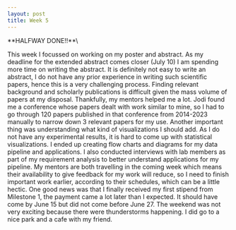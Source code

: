 ```yaml
---
layout: post
title: Week 5
---
```


\**HALFWAY DONE!!**\

This week I focussed on working on my poster and abstract. As my deadline for the extended abstract comes closer (July 10) I am spending more time on writing the abstract.
It is definitely not easy to write an abstract, I do not have any prior experience in writing such scientific papers, hence this is a very challenging process. Finding relevant 
background and scholarly publications is difficult given the mass volume of papers at my disposal. Thankfully, my mentors helped me a lot. Jodi found me a conference whose papers 
dealt with work similar to mine, so I had to go through 120 papers published in that conference from 2014-2023 manually to narrow down 3 relevant papers for my use. Another important thing  was understanding what
kind of visualizations I should add. As I do not have any experimental results, it is hard to come up with statistical visualizations. I ended up creating flow charts and diagrams
for my data pipeline and applications. I also conducted interviews with lab members as part of my requirement analysis to better understand applications for my pipeline. My mentors
are both travelling in the coming week which means their availability to give feedback for my work will reduce, so I need to finish important work earlier, according to their 
schedules, which can be a little hectic. One good news was that I finally received my first stipend from Milestone 1, the payment came a lot later than I expected. It should have 
come by June 15 but did not come before June 27. The weekend was not very exciting because there were thunderstorms happening. I did go to a nice park and a cafe with my friend. 
